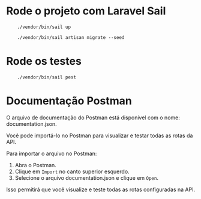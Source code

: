# Rode o projeto com Laravel Sail

```shell
    ./vendor/bin/sail up

    ./vendor/bin/sail artisan migrate --seed
```

# Rode os testes

```shell
    ./vendor/bin/sail pest
```

# Documentação Postman

O arquivo de documentação do Postman está disponível com o nome: documentation.json.

Você pode importá-lo no Postman para visualizar e testar todas as rotas da API.

Para importar o arquivo no Postman:
1. Abra o Postman.
2. Clique em `Import` no canto superior esquerdo.
3. Selecione o arquivo documentation.json e clique em `Open`.

Isso permitirá que você visualize e teste todas as rotas configuradas na API.